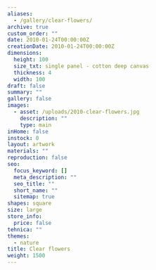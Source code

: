 ```yaml
---
aliases:
  - /gallery/clear-flowers/
archive: true
custom_order: ""
date: 2010-01-24T00:00:00Z
creationDate: 2010-01-24T00:00:00Z
dimensions:
  height: 100
  size_txt: single panel - cotton deep canvas
  thickness: 4
  width: 100
draft: false
summary: ""
gallery: false
images:
  - asset: /uploads/2010-clear-flowers.jpg
    description: ""
    type: main
inHome: false
instock: 0
layout: artwork
materials: ""
reproduction: false
seo:
  focus_keyword: []
  meta_description: ""
  seo_title: ""
  short_name: ""
  sitemap: true
shapes: square
size: large
store_info:
  price: false
tehnica: ""
themes:
  - nature
title: Clear flowers
weight: 1500
---
```

